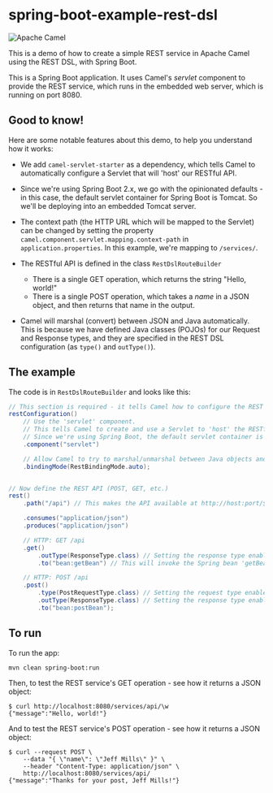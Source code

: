 # spring-boot-example-rest-dsl

![Apache Camel][camelver]

This is a demo of how to create a simple REST service in Apache Camel using the REST DSL, with Spring Boot.

This is a Spring Boot application. It uses Camel's _servlet_ component to provide the REST service, which runs in the embedded web server, which is running on port 8080.

## Good to know!

Here are some notable features about this demo, to help you understand how it works:

- We add `camel-servlet-starter` as a dependency, which tells Camel to automatically configure a Servlet that will 'host' our RESTful API.

- Since we're using Spring Boot 2.x, we go with the opinionated defaults - in this case, the default servlet container for Spring Boot is Tomcat. So we'll be deploying into an embedded Tomcat server.

- The context path (the HTTP URL which will be mapped to the Servlet) can be changed by setting the property `camel.component.servlet.mapping.context-path` in `application.properties`. In this example, we're mapping to `/services/`.

- The RESTful API is defined in the class `RestDslRouteBuilder`
    - There is a single GET operation, which returns the string "Hello, world!"
    - There is a single POST operation, which takes a _name_ in a JSON object, and then returns that name in the output.

- Camel will marshal (convert) between JSON and Java automatically. This is because we have defined Java classes (POJOs) for our Request and Response types, and they are specified in the REST DSL configuration (as `type()` and `outType()`).

## The example

The code is in `RestDslRouteBuilder` and looks like this:

```java
// This section is required - it tells Camel how to configure the REST service
restConfiguration()
    // Use the 'servlet' component.
    // This tells Camel to create and use a Servlet to 'host' the RESTful API.
    // Since we're using Spring Boot, the default servlet container is Tomcat.
    .component("servlet")

    // Allow Camel to try to marshal/unmarshal between Java objects and JSON
    .bindingMode(RestBindingMode.auto);


// Now define the REST API (POST, GET, etc.)
rest()
    .path("/api") // This makes the API available at http://host:port/$CONTEXT_ROOT/api

    .consumes("application/json")
    .produces("application/json")

    // HTTP: GET /api
    .get()
        .outType(ResponseType.class) // Setting the response type enables Camel to marshal the response to JSON
        .to("bean:getBean") // This will invoke the Spring bean 'getBean'

    // HTTP: POST /api
    .post()
        .type(PostRequestType.class) // Setting the request type enables Camel to unmarshal the request to a Java object
        .outType(ResponseType.class) // Setting the response type enables Camel to marshal the response to JSON
        .to("bean:postBean");
```

## To run

To run the app:

    mvn clean spring-boot:run

Then, to test the REST service's GET operation - see how it returns a JSON object:

    $ curl http://localhost:8080/services/api/\w
    {"message":"Hello, world!"}

And to test the REST service's POST operation - see how it returns a JSON object:

    $ curl --request POST \
        --data "{ \"name\": \"Jeff Mills\" }" \
        --header "Content-Type: application/json" \
        http://localhost:8080/services/api/
    {"message":"Thanks for your post, Jeff Mills!"}

[camelver]: https://img.shields.io/badge/dynamic/xml?label=Tested%20with%20Apache%20Camel&query=%2F%2A%5Blocal-name%28%29%3D%27project%27%5D%2F%2A%5Blocal-name%28%29%3D%27properties%27%5D%2F%2A%5Blocal-name%28%29%3D%27camel.version%27%5D&url=https%3A%2F%2Fraw.githubusercontent.com%2Fmonodot%2Fcamel-demos%2Fmaster%2Fparent%2Fpom.xml&color=orange